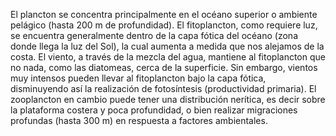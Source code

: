 El plancton se concentra principalmente en el océano superior o ambiente pelágico (hasta 200 m de profundidad). El fitoplancton, como requiere luz, se encuentra generalmente dentro de la capa fótica del océano (zona donde llega la luz del Sol), la cual aumenta a medida que nos alejamos de la costa. El viento, a través de la mezcla del agua, mantiene al fitoplancton que no nada, como las diatomeas, cerca de la superficie. Sin embargo, vientos muy intensos pueden llevar al fitoplancton bajo la capa fótica, disminuyendo así la realización de fotosíntesis (productividad primaria). El zooplancton en cambio puede tener una distribución nerítica, es decir sobre la plataforma costera y poca profundidad, o bien realizar migraciones profundas (hasta 300 m) en respuesta a factores ambientales. 